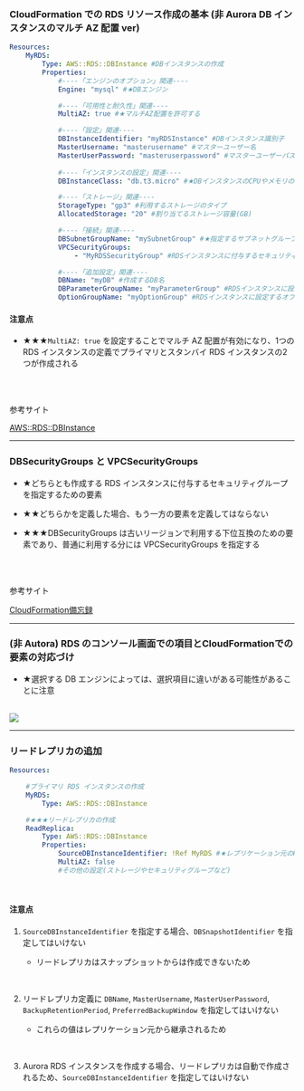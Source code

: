 ### CloudFormation での RDS リソース作成の基本 (非 Aurora DB インスタンスのマルチ AZ 配置 ver)

```yaml
Resources:
    MyRDS:
        Type: AWS::RDS::DBInstance #DBインスタンスの作成
        Properties:
            #----「エンジンのオプション」関連----
            Engine: "mysql" #★DBエンジン

            #----「可用性と耐久性」関連----
            MultiAZ: true #★マルチAZ配置を許可する

            #----「設定」関連----
            DBInstanceIdentifier: "myRDSInstance" #DBインスタンス識別子
            MasterUsername: "masterusername" #マスターユーザー名
            MasterUserPassword: "masteruserpassword" #マスターユーザーパスワード
            
            #----「インスタンスの設定」関連----
            DBInstanceClass: "db.t3.micro" #★DBインスタンスのCPUやメモリの構成

            #----「ストレージ」関連----
            StorageType: "gp3" #利用するストレージのタイプ
            AllocatedStorage: "20" #割り当てるストレージ容量(GB)

            #----「接続」関連----
            DBSubnetGroupName: "mySubnetGroup" #★指定するサブネットグループ名
            VPCSecurityGroups: 
                - "MyRDSSecurityGroup" #RDSインスタンスに付与するセキュリティグループ

            #----「追加設定」関連----
            DBName: "myDB" #作成するDB名
            DBParameterGroupName: "myParameterGroup" #RDSインスタンスに設定するパラメータグループ
            OptionGroupName: "myOptionGroup" #RDSインスタンスに設定するオプショングループ
```

#### 注意点

- ★★★`MultiAZ: true` を設定することでマルチ AZ 配置が有効になり、1つの RDS インスタンスの定義でプライマリとスタンバイ RDS インスタンスの2つが作成される

<br>
<br>

参考サイト

[AWS::RDS::DBInstance](https://docs.aws.amazon.com/ja_jp/AWSCloudFormation/latest/UserGuide/aws-resource-rds-dbinstance.html)

---

### DBSecurityGroups と VPCSecurityGroups

- ★どちらとも作成する RDS インスタンスに付与するセキュリティグループを指定するための要素

- ★★どちらかを定義した場合、もう一方の要素を定義してはならない

- ★★★DBSecurityGroups は古いリージョンで利用する下位互換のための要素であり、普通に利用する分には VPCSecurityGroups を指定する

<br>
<br>

参考サイト

[CloudFormation備忘録](https://qiita.com/ej2kd/items/ed17c0f3109590f1d33f#rdsのセキュリティグループ)

---

### (非 Autora) RDS のコンソール画面での項目とCloudFormationでの要素の対応づけ

- ★選択する DB エンジンによっては、選択項目に違いがある可能性があることに注意

<br>

<img src="./img/CloudFormation-RDS_1.png" />

---

### リードレプリカの追加

```yaml
Resources:

    #プライマリ RDS インスタンスの作成
    MyRDS:
        Type: AWS::RDS::DBInstance 

    #★★★リードレプリカの作成
    ReadReplica:
        Type: AWS::RDS::DBInstance
        Properties: 
            SourceDBInstanceIdentifier: !Ref MyRDS #★レプリケーション元のRDSインスタンスのIDを指定
            MultiAZ: false
            #その他の設定(ストレージやセキュリティグループなど)
```

<br>

#### 注意点

1. `SourceDBInstanceIdentifier` を指定する場合、`DBSnapshotIdentifier` を指定してはいけない

    - リードレプリカはスナップショットからは作成できないため

<br>

2. リードレプリカ定義に `DBName`, `MasterUsername`, `MasterUserPassword`, `BackupRetentionPeriod`, `PreferredBackupWindow` を指定してはいけない

    - これらの値はレプリケーション元から継承されるため

<br>

3. Aurora RDS インスタンスを作成する場合、リードレプリカは自動で作成されるため、`SourceDBInstanceIdentifier` を指定してはいけない

